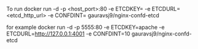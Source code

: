 To run
docker run -d -p <host_port>:80 -e ETCDKEY=<etcd-key> -e ETCDURL=<etcd_http_url> -e CONFDINT=<interval in secs> gauravsj9/nginx-confd-etcd

for example
docker run -d -p 5555:80 -e ETCDKEY=apache -e ETCDURL=http://127.0.0.1:4001 -e CONFDINT=10 gauravsj9/nginx-confd-etcd
